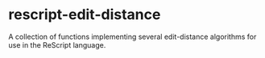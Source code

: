 # rescript-edit-distance
A collection of functions implementing several edit-distance algorithms for use in the ReScript language.
